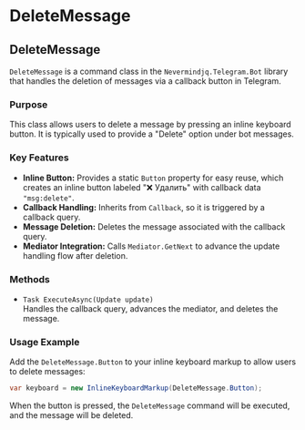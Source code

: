 # DeleteMessage

## DeleteMessage

`DeleteMessage` is a command class in the `Nevermindjq.Telegram.Bot` library that handles the deletion of messages via a callback button in Telegram.

### Purpose

This class allows users to delete a message by pressing an inline keyboard button. It is typically used to provide a "Delete" option under bot messages.

### Key Features

* **Inline Button:** Provides a static `Button` property for easy reuse, which creates an inline button labeled "❌ Удалить" with callback data `"msg:delete"`.
* **Callback Handling:** Inherits from `Callback`, so it is triggered by a callback query.
* **Message Deletion:** Deletes the message associated with the callback query.
* **Mediator Integration:** Calls `Mediator.GetNext` to advance the update handling flow after deletion.

### Methods

* `Task ExecuteAsync(Update update)`\
  Handles the callback query, advances the mediator, and deletes the message.

### Usage Example

Add the `DeleteMessage.Button` to your inline keyboard markup to allow users to delete messages:

```csharp
var keyboard = new InlineKeyboardMarkup(DeleteMessage.Button);
```

When the button is pressed, the `DeleteMessage` command will be executed, and the message will be deleted.

